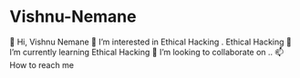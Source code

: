 # Vishnu-Nemane
👋 Hi, Vishnu Nemane 👀 I’m interested in Ethical Hacking . Ethical Hacking 🌱 I’m currently learning Ethical Hacking 💞️ I’m looking to collaborate on .. 📫 How to reach me 
